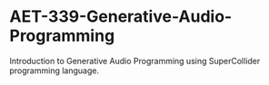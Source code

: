 # AET-339-Generative-Audio-Programming
Introduction to Generative Audio Programming using SuperCollider programming language.
